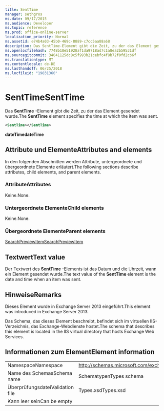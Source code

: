 ```yaml
---
title: SentTime
manager: sethgros
ms.date: 09/17/2015
ms.audience: Developer
ms.topic: reference
ms.prod: office-online-server
localization_priority: Normal
ms.assetid: e74b4a03-45b0-469c-8889-c7cc5aa88a68
description: Das SentTime-Element gibt die Zeit, zu der das Element gesendet wurde.
ms.openlocfilehash: 7748b18e51928af1da9718ad7c1a8ea2b59531df
ms.sourcegitcommit: 34041125dc8c5f993b21cebfc4f8b72f0fd2cb6f
ms.translationtype: MT
ms.contentlocale: de-DE
ms.lasthandoff: 06/25/2018
ms.locfileid: "19831360"
---
```

# <a name="senttime"></a><span data-ttu-id="4b635-103">SentTime</span><span class="sxs-lookup"><span data-stu-id="4b635-103">SentTime</span></span>

<span data-ttu-id="4b635-104">Das **SentTime** -Element gibt die Zeit, zu der das Element gesendet wurde.</span><span class="sxs-lookup"><span data-stu-id="4b635-104">The **SentTime** element specifies the time at which the item was sent.</span></span> 
  
```XML
<SentTime></SentTime>
```

 <span data-ttu-id="4b635-105">**dateTime**</span><span class="sxs-lookup"><span data-stu-id="4b635-105">**dateTime**</span></span>
## <a name="attributes-and-elements"></a><span data-ttu-id="4b635-106">Attribute und Elemente</span><span class="sxs-lookup"><span data-stu-id="4b635-106">Attributes and elements</span></span>

<span data-ttu-id="4b635-107">In den folgenden Abschnitten werden Attribute, untergeordnete und übergeordnete Elemente erläutert.</span><span class="sxs-lookup"><span data-stu-id="4b635-107">The following sections describe attributes, child elements, and parent elements.</span></span>
  
### <a name="attributes"></a><span data-ttu-id="4b635-108">Attribute</span><span class="sxs-lookup"><span data-stu-id="4b635-108">Attributes</span></span>

<span data-ttu-id="4b635-109">Keine.</span><span class="sxs-lookup"><span data-stu-id="4b635-109">None.</span></span>
  
### <a name="child-elements"></a><span data-ttu-id="4b635-110">Untergeordnete Elemente</span><span class="sxs-lookup"><span data-stu-id="4b635-110">Child elements</span></span>

<span data-ttu-id="4b635-111">Keine.</span><span class="sxs-lookup"><span data-stu-id="4b635-111">None.</span></span>
  
### <a name="parent-elements"></a><span data-ttu-id="4b635-112">Übergeordnete Elemente</span><span class="sxs-lookup"><span data-stu-id="4b635-112">Parent elements</span></span>

[<span data-ttu-id="4b635-113">SearchPreviewItem</span><span class="sxs-lookup"><span data-stu-id="4b635-113">SearchPreviewItem</span></span>](searchpreviewitem.md)
  
## <a name="text-value"></a><span data-ttu-id="4b635-114">Textwert</span><span class="sxs-lookup"><span data-stu-id="4b635-114">Text value</span></span>

<span data-ttu-id="4b635-115">Der Textwert des **SentTime** -Elements ist das Datum und die Uhrzeit, wann ein Element gesendet wurde.</span><span class="sxs-lookup"><span data-stu-id="4b635-115">The text value of the **SentTime** element is the date and time when an item was sent.</span></span> 
  
## <a name="remarks"></a><span data-ttu-id="4b635-116">Hinweise</span><span class="sxs-lookup"><span data-stu-id="4b635-116">Remarks</span></span>

<span data-ttu-id="4b635-117">Dieses Element wurde in Exchange Server 2013 eingeführt.</span><span class="sxs-lookup"><span data-stu-id="4b635-117">This element was introduced in Exchange Server 2013.</span></span>
  
<span data-ttu-id="4b635-118">Das Schema, das dieses Element beschreibt, befindet sich im virtuellen IIS-Verzeichnis, das Exchange-Webdienste hostet.</span><span class="sxs-lookup"><span data-stu-id="4b635-118">The schema that describes this element is located in the IIS virtual directory that hosts Exchange Web Services.</span></span>
  
## <a name="element-information"></a><span data-ttu-id="4b635-119">Informationen zum Element</span><span class="sxs-lookup"><span data-stu-id="4b635-119">Element information</span></span>

|||
|:-----|:-----|
|<span data-ttu-id="4b635-120">Namespace</span><span class="sxs-lookup"><span data-stu-id="4b635-120">Namespace</span></span>  <br/> |http://schemas.microsoft.com/exchange/services/2006/types  <br/> |
|<span data-ttu-id="4b635-121">Name des Schemas</span><span class="sxs-lookup"><span data-stu-id="4b635-121">Schema name</span></span>  <br/> |<span data-ttu-id="4b635-122">Schematypen</span><span class="sxs-lookup"><span data-stu-id="4b635-122">Types schema</span></span>  <br/> |
|<span data-ttu-id="4b635-123">Überprüfungsdatei</span><span class="sxs-lookup"><span data-stu-id="4b635-123">Validation file</span></span>  <br/> |<span data-ttu-id="4b635-124">Types.xsd</span><span class="sxs-lookup"><span data-stu-id="4b635-124">Types.xsd</span></span>  <br/> |
|<span data-ttu-id="4b635-125">Kann leer sein</span><span class="sxs-lookup"><span data-stu-id="4b635-125">Can be empty</span></span>  <br/> ||
   

